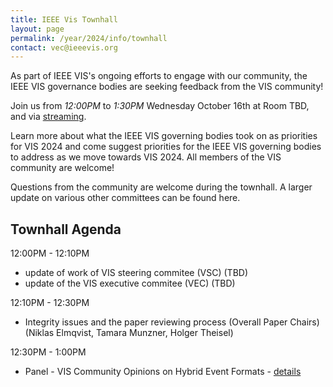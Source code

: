 ```yaml
---
title: IEEE Vis Townhall
layout: page
permalink: /year/2024/info/townhall
contact: vec@ieeevis.org
---
```


As part of IEEE VIS's ongoing efforts to engage with our community, the IEEE VIS governance bodies are seeking feedback from the VIS community! 

Join us from *12:00PM* to *1:30PM* Wednesday October 16th at Room TBD, and via [streaming](TBD).

Learn more about what the IEEE VIS governing bodies took on as priorities for VIS 2024 and come suggest priorities for the IEEE VIS governing bodies to address as we move towards VIS 2024. All members of the VIS community are welcome!

Questions from the community are welcome during the townhall. A larger update on various other committees can be found here.

## Townhall Agenda
12:00PM - 12:10PM
* update of work of VIS steering commitee (VSC) (TBD)
* update of the VIS executive commitee (VEC) (TBD)

12:10PM - 12:30PM
* Integrity issues and the paper reviewing process (Overall Paper Chairs) (Niklas Elmqvist, Tamara Munzner, Holger Theisel)

12:30PM - 1:00PM
* Panel - VIS Community Opinions on Hybrid Event Formats - [details](https://ieeevis.org/year/2024/blog/vis-2024-VEC-survey-results)


